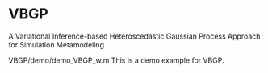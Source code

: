 # VBGP
A Variational Inference-based Heteroscedastic Gaussian Process Approach for Simulation Metamodeling





VBGP/demo/demo_VBGP_w.m 
This is a demo example for VBGP.
